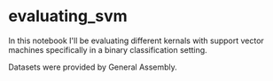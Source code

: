 # evaluating_svm

In this notebook I'll be evaluating different kernals with support vector machines specifically in a binary classification setting. 

Datasets were provided by General Assembly.
